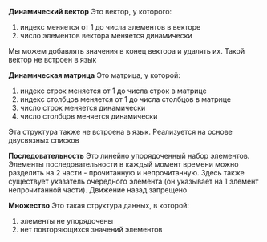 **Динамический вектор**
Это вектор, у которого:
1. индекс меняется от 1 до числа элементов в векторе
2. число элементов вектора меняется динамически

Мы можем добавлять значения в конец вектора и удалять их. Такой вектор не встроен в язык

**Динамическая матрица**
Это матрица, у которой:
1. индекс строк меняется от 1 до числа строк в матрице
2. индекс столбцов меняется от 1 до числа столбцов в матрице
3. число строк меняется динамически
4. число столбцов меняется динамически

Эта структура также не встроена в язык. Реализуется на основе двусвязных списков

**Последовательность**
Это линейно упорядоченный набор элементов. Элементы последовательности в каждый момент времени можно разделить на 2 части - прочитанную и непрочитанную. Здесь также существует указатель очередного элемента (он указывает на 1 элемент непрочитанной части). Движение назад запрещено

**Множество**
Это такая структура данных, в которой:
1. элементы не упорядочены
2. нет повторяющихся значений элементов